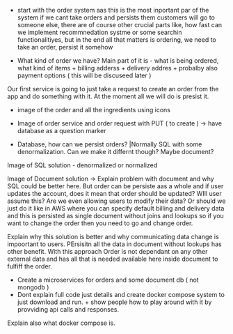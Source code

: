 - start with the order system aas this is the most inportant par of the system
if we cant take orders and persists them customers will go to someone else, there are of course other crucial parts like, how fast can we implement recommnedation systme or some searchin functionalitiyes, but in the end all that matters is ordering, we need to take an order, persist it somehow

- What kind of order we have? 
Main part of it is - what is being ordered, what kind of items + billing adderss + delivery addres + probalby also payment options ( this will be discuseed later )

Our first service is going to just take a request to create an order from the app and do something with it. At the moment all we will do is presist it.

- image of the order and all the ingredients using icons 

- Image of order service and order request with PUT ( to create ) -> have database as a question marker

- Database, how can we persist orders?
|Normally SQL with some denormalization.
Can we make it differnt though? Maybe document?

Image of SQL solution - denormalized or normalized

Image of Document solution ->
Explain problem with document and why SQL could be better here.
But order can be persiste aas a whole and if user updates the account, does it mean that order should be updated? WIll user assume this? Are we even allowing users to modify their data? Or should we just do it like in AWS where you can specify default billing and delivery data and this is persisted as single document without joins and lookups so if you want to change the order then you need to go and change order.

Explain why this solution is better and why communicating data change is impoortant to users. PErsisitn all the data in document without lookups has other benefit. With this approach Order is not dependant on any other external data and has all that is needed available here inside document to fulfiff the order.

- Create a microservices for orders and some document db ( not mongodb )
- Dont explain full code just details and create docker compose system to just download and run. + show people how to play around with it by provviding api calls and responses.

Explain also what docker compose is.
